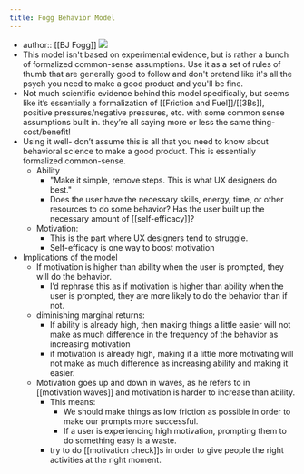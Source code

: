 ```yaml
---
title: Fogg Behavior Model
---
```

- author:: [[BJ Fogg]]
![](https://firebasestorage.googleapis.com/v0/b/firescript-577a2.appspot.com/o/imgs%2Fapp%2FRob-Haisfield-Thinking-in-Public%2FuCftDPW4O-.jpeg?alt=media&token=22676b8c-00e1-45ab-ba95-ba9eb1779991)
- This model isn't based on experimental evidence, but is rather a bunch of formalized common-sense assumptions. Use it as a set of rules of thumb that are generally good to follow and don't pretend like it's all the psych you need to make a good product and you'll be fine.
- Not much scientific evidence behind this model specifically, but seems like it’s essentially a formalization of [[Friction and Fuel]]/[[3Bs]], positive pressures/negative pressures, etc. with some common sense assumptions built in. they’re all saying more or less the same thing- cost/benefit!
- Using it well- don’t assume this is all that you need to know about behavioral science to make a good product. This is essentially formalized common-sense.
    - Ability
        - "Make it simple, remove steps.  This is what UX designers do best."
        - Does the user have the necessary skills, energy, time, or other resources to do some behavior? Has the user built up the necessary amount of [[self-efficacy]]?
    - Motivation:
        - This is the part where UX designers tend to struggle.
        - Self-efficacy is one way to boost motivation
- Implications of the model
    - If motivation is higher than ability when the user is prompted, they will do the behavior.
        - I’d rephrase this as if motivation is higher than ability when the user is prompted, they are more likely to do the behavior than if not.
    - diminishing marginal returns: 
        - If ability is already high, then making things a little easier will not make as much difference in the frequency of the behavior as increasing motivation
        - if motivation is already high, making it a little more motivating will not make as much difference as increasing ability and making it easier.
    - Motivation goes up and down in waves, as he refers to in [[motivation waves]] and motivation is harder to increase than ability.
        - This means:
            - We should make things as low friction as possible in order to make our prompts more successful.
            - If a user is experiencing high motivation, prompting them to do something easy is a waste.
        - try to do [[motivation check]]s in order to give people the right activities at the right moment.
